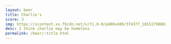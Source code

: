 ```yaml
---
layout: beer
title: Charlie's
score: 3
img: https://scontent.xx.fbcdn.net/v/t1.0-0/p480x480/374377_10151798802143745_204094323_n.jpg?oh=789703c66e11c41e2c6945509afedf80&oe=5924BF25
desc: I think charlie may be homeless
permalink: /beer/:title.html
---
```

